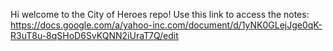 Hi welcome to the City of Heroes repo!
Use this link to access the notes:
https://docs.google.com/a/yahoo-inc.com/document/d/1yNK0GLejJge0qK-R3uT8u-8qSHoD6SvKQNN2iUraT7Q/edit
